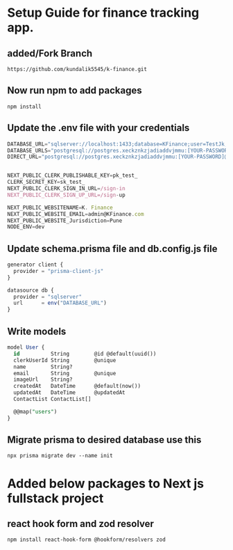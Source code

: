 # Setup Guide for finance tracking app.

## added/Fork Branch

```
https://github.com/kundalik5545/k-finance.git
```

## Now run npm to add packages

```npm
npm install
```

## Update the .env file with your credentials

```js
DATABASE_URL="sqlserver://localhost:1433;database=KFinance;user=TestJk;password=0807;trustServerCertificate=true"
DATABASE_URLS="postgresql://postgres.xeckznkzjadiaddvjmmu:[YOUR-PASSWORD]@aws-0-ap-southeast-1.pooler.supabase.com:6543/postgres?pgbouncer=true"
DIRECT_URL="postgresql://postgres.xeckznkzjadiaddvjmmu:[YOUR-PASSWORD]@aws-0-ap-southeast-1.pooler.supabase.com:5432/postgres"


NEXT_PUBLIC_CLERK_PUBLISHABLE_KEY=pk_test_
CLERK_SECRET_KEY=sk_test_
NEXT_PUBLIC_CLERK_SIGN_IN_URL=/sign-in
NEXT_PUBLIC_CLERK_SIGN_UP_URL=/sign-up

NEXT_PUBLIC_WEBSITENAME=K. Finance
NEXT_PUBLIC_WEBSITE_EMAIL=admin@KFinance.com
NEXT_PUBLIC_WEBSITE_Jurisdiction=Pune
NODE_ENV=dev

```

## Update schema.prisma file and db.config.js file

```js
generator client {
  provider = "prisma-client-js"
}

datasource db {
  provider = "sqlserver"
  url      = env("DATABASE_URL")
}
```

## Write models

```sql
model User {
  id          String        @id @default(uuid())
  clerkUserId String        @unique
  name        String?
  email       String        @unique
  imageUrl    String?
  createdAt   DateTime      @default(now())
  updatedAt   DateTime      @updatedAt
  ContactList ContactList[]

  @@map("users")
}

```

## Migrate prisma to desired database use this

```npm
npx prisma migrate dev --name init
```

# Added below packages to Next js fullstack project

## react hook form and zod resolver

```npm
npm install react-hook-form @hookform/resolvers zod
```
